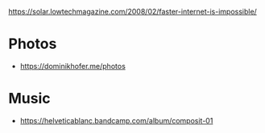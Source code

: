 <https://solar.lowtechmagazine.com/2008/02/faster-internet-is-impossible/>

# Photos
- <https://dominikhofer.me/photos>

# Music
- <https://helveticablanc.bandcamp.com/album/composit-01>
